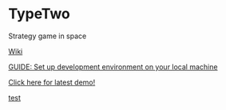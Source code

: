 # TypeTwo
Strategy game in space

[Wiki](https://github.com/MickeMakaron/TypeTwo/wiki)
 
[GUIDE: Set up development environment on your local machine](https://github.com/MickeMakaron/TypeTwo/wiki/Development-and-testing-on-your-local-machine)
 
[Click here for latest demo!](https://mikael.hernvall.com/typetwo)

[test](https://imgur.com/)
